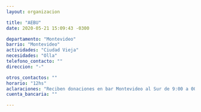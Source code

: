 ```yaml
---
layout: organizacion

title: "AEBU"
date: 2020-05-21 15:09:43 -0300

departamento: "Montevideo"
barrio: "Montevideo"
actividades: "Ciudad Vieja"
necesidades: "Olla"
telefono_contacto: ""
direccion: "-"

otros_contactos: ""
horario: "12hs"
aclaraciones: "Reciben donaciones en bar Montevideo al Sur de 9:00 a 00:00"
cuenta_bancaria: ""

---
```


